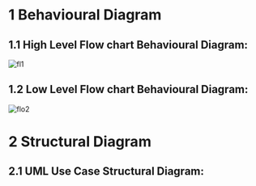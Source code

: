 # 1 Behavioural Diagram

## 1.1  High Level Flow chart Behavioural Diagram:
![fl1](https://user-images.githubusercontent.com/98951784/156756143-b2641f92-d395-466e-a3af-593dd303f24e.png)

## 1.2 Low Level Flow chart Behavioural Diagram:
![flo2](https://user-images.githubusercontent.com/98951784/156760867-843a680b-5820-48c4-a974-0c4d7981475e.png)

# 2 Structural Diagram

## 2.1 UML Use Case Structural Diagram:


